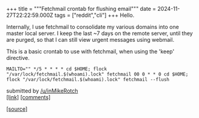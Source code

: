 +++
title = """Fetchmail crontab for flushing email"""
date = 2024-11-27T22:22:59.000Z
tags = ["reddit","cli"]
+++
Hello.

Internally, I use fetchmail to consolidate my various domains into one master local server. I keep the last ~7 days on the remote server, until they are purged, so that I can still view urgent messages using webmail.

This is a basic crontab to use with fetchmail, when using the 'keep' directive.

    MAILTO="" */5 * * * * cd $HOME; flock "/var/lock/fetchmail.$(whoami).lock" fetchmail 00 0 * * 0 cd $HOME; flock "/var/lock/fetchmail.$(whoami).lock" fetchmail --flush 

submitted by [/u/inMikeRotch](https://www.reddit.com/user/inMikeRotch)  
[\[link\]](https://www.reddit.com/r/commandline/comments/1h1gp7e/fetchmail_crontab_for_flushing_email/) [\[comments\]](https://www.reddit.com/r/commandline/comments/1h1gp7e/fetchmail_crontab_for_flushing_email/)

[[source]](https://www.reddit.com/r/commandline/comments/1h1gp7e/fetchmail_crontab_for_flushing_email/)
